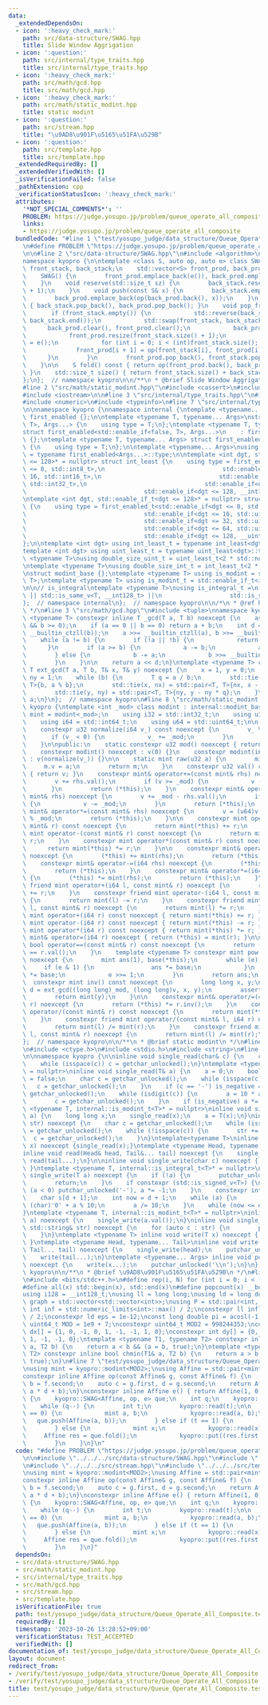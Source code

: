 ```yaml
---
data:
  _extendedDependsOn:
  - icon: ':heavy_check_mark:'
    path: src/data-structure/SWAG.hpp
    title: Slide Window Aggrigation
  - icon: ':question:'
    path: src/internal/type_traits.hpp
    title: src/internal/type_traits.hpp
  - icon: ':heavy_check_mark:'
    path: src/math/gcd.hpp
    title: src/math/gcd.hpp
  - icon: ':heavy_check_mark:'
    path: src/math/static_modint.hpp
    title: static modint
  - icon: ':question:'
    path: src/stream.hpp
    title: "\u9AD8\u901F\u5165\u51FA\u529B"
  - icon: ':question:'
    path: src/template.hpp
    title: src/template.hpp
  _extendedRequiredBy: []
  _extendedVerifiedWith: []
  _isVerificationFailed: false
  _pathExtension: cpp
  _verificationStatusIcon: ':heavy_check_mark:'
  attributes:
    '*NOT_SPECIAL_COMMENTS*': ''
    PROBLEM: https://judge.yosupo.jp/problem/queue_operate_all_composite
    links:
    - https://judge.yosupo.jp/problem/queue_operate_all_composite
  bundledCode: "#line 1 \"test/yosupo_judge/data_structure/Queue_Operate_All_Composite.test.cpp\"\
    \n#define PROBLEM \"https://judge.yosupo.jp/problem/queue_operate_all_composite\"\
    \n\n#line 2 \"src/data-structure/SWAG.hpp\"\n#include <algorithm>\n#include <vector>\n\
    namespace kyopro {\n\ntemplate <class S, auto op, auto e> class SWAG {\n    std::vector<S>\
    \ front_stack, back_stack;\n    std::vector<S> front_prod, back_prod;\n\npublic:\n\
    \    SWAG() {\n        front_prod.emplace_back(e()), back_prod.emplace_back(e());\n\
    \    }\n    void reserve(std::size_t sz) {\n        back_stack.reserve(sz), back_prod.reserve(sz\
    \ + 1);\n    }\n    void push(const S& x) {\n        back_stack.emplace_back(x);\n\
    \        back_prod.emplace_back(op(back_prod.back(), x));\n    }\n    void pop_back()\
    \ { back_stack.pop_back(), back_prod.pop_back(); }\n    void pop_front() {\n \
    \       if (front_stack.empty()) {\n            std::reverse(back_stack.begin(),\
    \ back_stack.end());\n            std::swap(front_stack, back_stack);\n      \
    \      back_prod.clear(), front_prod.clear();\n            back_prod.emplace_back(e());\n\
    \            front_prod.resize(front_stack.size() + 1);\n            front_prod[0]\
    \ = e();\n            for (int i = 0; i < (int)front_stack.size(); ++i) {\n  \
    \              front_prod[i + 1] = op(front_stack[i], front_prod[i]);\n      \
    \      }\n        }\n        front_prod.pop_back(), front_stack.pop_back();\n\
    \    }\n\n    S fold() const { return op(front_prod.back(), back_prod.back());\
    \ }\n    std::size_t size() { return front_stack.size() + back_stack.size(); }\n\
    };\n};  // namespace kyopro\n\n/**\n * @brief Slide Window Aggrigation\n */\n\
    #line 2 \"src/math/static_modint.hpp\"\n#include <cassert>\n#include <cstdint>\n\
    #include <iostream>\n\n#line 3 \"src/internal/type_traits.hpp\"\n#include <limits>\n\
    #include <numeric>\n#include <typeinfo>\n#line 7 \"src/internal/type_traits.hpp\"\
    \n\nnamespace kyopro {\nnamespace internal {\ntemplate <typename... Args> struct\
    \ first_enabled {};\n\ntemplate <typename T, typename... Args>\nstruct first_enabled<std::enable_if<true,\
    \ T>, Args...> {\n    using type = T;\n};\ntemplate <typename T, typename... Args>\n\
    struct first_enabled<std::enable_if<false, T>, Args...>\n    : first_enabled<Args...>\
    \ {};\ntemplate <typename T, typename... Args> struct first_enabled<T, Args...>\
    \ {\n    using type = T;\n};\n\ntemplate <typename... Args>\nusing first_enabled_t\
    \ = typename first_enabled<Args...>::type;\n\ntemplate <int dgt, std::enable_if_t<dgt\
    \ <= 128>* = nullptr> struct int_least {\n    using type = first_enabled_t<std::enable_if<dgt\
    \ <= 8, std::int8_t>,\n                                 std::enable_if<dgt <=\
    \ 16, std::int16_t>,\n                                 std::enable_if<dgt <= 32,\
    \ std::int32_t>,\n                                 std::enable_if<dgt <= 64, std::int64_t>,\n\
    \                                 std::enable_if<dgt <= 128, __int128_t>>;\n};\n\
    \ntemplate <int dgt, std::enable_if_t<dgt <= 128>* = nullptr> struct uint_least\
    \ {\n    using type = first_enabled_t<std::enable_if<dgt <= 8, std::uint8_t>,\n\
    \                                 std::enable_if<dgt <= 16, std::uint16_t>,\n\
    \                                 std::enable_if<dgt <= 32, std::uint32_t>,\n\
    \                                 std::enable_if<dgt <= 64, std::uint64_t>,\n\
    \                                 std::enable_if<dgt <= 128, __uint128_t>>;\n\
    };\n\ntemplate <int dgt> using int_least_t = typename int_least<dgt>::type;\n\
    template <int dgt> using uint_least_t = typename uint_least<dgt>::type;\n\ntemplate\
    \ <typename T>\nusing double_size_uint_t = uint_least_t<2 * std::numeric_limits<T>::digits>;\n\
    \ntemplate <typename T>\nusing double_size_int_t = int_least_t<2 * std::numeric_limits<T>::digits>;\n\
    \nstruct modint_base {};\ntemplate <typename T> using is_modint = std::is_base_of<modint_base,\
    \ T>;\ntemplate <typename T> using is_modint_t = std::enable_if_t<is_modint<T>::value>;\n\
    \n\n// is_integral\ntemplate <typename T>\nusing is_integral_t =\n    std::enable_if_t<std::is_integral_v<T>\
    \ || std::is_same_v<T, __int128_t> ||\n                   std::is_same_v<T, __uint128_t>>;\n\
    };  // namespace internal\n};  // namespace kyopro\n\n/*\n * @ref https://qiita.com/kazatsuyu/items/f8c3b304e7f8b35263d8\n\
    \ */\n#line 3 \"src/math/gcd.hpp\"\n#include <tuple>\nnamespace kyopro {\ntemplate\
    \ <typename T> constexpr inline T _gcd(T a, T b) noexcept {\n    assert(a >= 0\
    \ && b >= 0);\n    if (a == 0 || b == 0) return a + b;\n    int d = std::min<T>(__builtin_ctzll(a),\
    \ __builtin_ctzll(b));\n    a >>= __builtin_ctzll(a), b >>= __builtin_ctzll(b);\n\
    \    while (a != b) {\n        if (!a || !b) {\n            return a + b;\n  \
    \      }\n        if (a >= b) {\n            a -= b;\n            a >>= __builtin_ctzll(a);\n\
    \        } else {\n            b -= a;\n            b >>= __builtin_ctzll(b);\n\
    \        }\n    }\n\n    return a << d;\n}\ntemplate <typename T> constexpr inline\
    \ T ext_gcd(T a, T b, T& x, T& y) noexcept {\n    x = 1, y = 0;\n    T nx = 0,\
    \ ny = 1;\n    while (b) {\n        T q = a / b;\n        std::tie(a, b) = std::pair<T,\
    \ T>{b, a % b};\n        std::tie(x, nx) = std::pair<T, T>{nx, x - nx * q};\n\
    \        std::tie(y, ny) = std::pair<T, T>{ny, y - ny * q};\n    }\n    return\
    \ a;\n}\n};  // namespace kyopro\n#line 8 \"src/math/static_modint.hpp\"\nnamespace\
    \ kyopro {\ntemplate <int _mod> class modint : internal::modint_base {\n    using\
    \ mint = modint<_mod>;\n    using i32 = std::int32_t;\n    using u32 = std::uint32_t;\n\
    \    using i64 = std::int64_t;\n    using u64 = std::uint64_t;\n\n    u32 v;\n\
    \    constexpr u32 normalize(i64 v_) const noexcept {\n        v_ %= _mod;\n \
    \       if (v_ < 0) {\n            v_ += _mod;\n        }\n        return v_;\n\
    \    }\n\npublic:\n    static constexpr u32 mod() noexcept { return _mod; }\n\
    \    constexpr modint() noexcept : v(0) {}\n    constexpr modint(i64 v_) noexcept\
    \ : v(normalize(v_)) {}\n\n    static mint raw(u32 a) {\n        mint m;\n   \
    \     m.v = a;\n        return m;\n    }\n    constexpr u32 val() const noexcept\
    \ { return v; }\n    constexpr mint& operator+=(const mint& rhs) noexcept {\n\
    \        v += rhs.val();\n        if (v >= _mod) {\n            v -= _mod;\n \
    \       }\n        return (*this);\n    }\n    constexpr mint& operator-=(const\
    \ mint& rhs) noexcept {\n        v += _mod - rhs.val();\n        if (v >= _mod)\
    \ {\n            v -= _mod;\n        }\n        return (*this);\n    }\n    constexpr\
    \ mint& operator*=(const mint& rhs) noexcept {\n        v = (u64)v * rhs.val()\
    \ % _mod;\n        return (*this);\n    }\n\n    constexpr mint operator+(const\
    \ mint& r) const noexcept {\n        return mint(*this) += r;\n    }\n    constexpr\
    \ mint operator-(const mint& r) const noexcept {\n        return mint(*this) -=\
    \ r;\n    }\n    constexpr mint operator*(const mint& r) const noexcept {\n  \
    \      return mint(*this) *= r;\n    }\n\n    constexpr mint& operator+=(i64 rhs)\
    \ noexcept {\n        (*this) += mint(rhs);\n        return (*this);\n    }\n\
    \    constexpr mint& operator-=(i64 rhs) noexcept {\n        (*this) -= mint(rhs);\n\
    \        return (*this);\n    }\n    constexpr mint& operator*=(i64 rhs) noexcept\
    \ {\n        (*this) *= mint(rhs);\n        return (*this);\n    }\n    constexpr\
    \ friend mint operator+(i64 l, const mint& r) noexcept {\n        return mint(l)\
    \ += r;\n    }\n    constexpr friend mint operator-(i64 l, const mint& r) noexcept\
    \ {\n        return mint(l) -= r;\n    }\n    constexpr friend mint operator*(i64\
    \ l, const mint& r) noexcept {\n        return mint(l) *= r;\n    }\n\n    constexpr\
    \ mint operator+(i64 r) const noexcept { return mint(*this) += r; }\n    constexpr\
    \ mint operator-(i64 r) const noexcept { return mint(*this) -= r; }\n    constexpr\
    \ mint operator*(i64 r) const noexcept { return mint(*this) *= r; }\n\n    constexpr\
    \ mint& operator=(i64 r) noexcept { return (*this) = mint(r); }\n\n    constexpr\
    \ bool operator==(const mint& r) const noexcept {\n        return (*this).val()\
    \ == r.val();\n    }\n    template <typename T> constexpr mint pow(T e) const\
    \ noexcept {\n        mint ans(1), base(*this);\n        while (e) {\n       \
    \     if (e & 1) {\n                ans *= base;\n            }\n            base\
    \ *= base;\n            e >>= 1;\n        }\n        return ans;\n    }\n\n  \
    \  constexpr mint inv() const noexcept {\n        long long x, y;\n        auto\
    \ d = ext_gcd((long long)_mod, (long long)v, x, y);\n        assert(d == 1);\n\
    \        return mint(y);\n    }\n\n    constexpr mint& operator/=(const mint&\
    \ r) noexcept {\n        return (*this) *= r.inv();\n    }\n    constexpr mint\
    \ operator/(const mint& r) const noexcept {\n        return mint(*this) *= r.inv();\n\
    \    }\n    constexpr friend mint operator/(const mint& l, i64 r) noexcept {\n\
    \        return mint(l) /= mint(r);\n    }\n    constexpr friend mint operator/(i64\
    \ l, const mint& r) noexcept {\n        return mint(l) /= mint(r);\n    }\n};\n\
    };  // namespace kyopro\n\n/**\n * @brief static modint\n */\n#line 2 \"src/stream.hpp\"\
    \n#include <ctype.h>\n#include <stdio.h>\n#include <string>\n#line 6 \"src/stream.hpp\"\
    \n\nnamespace kyopro {\n\ninline void single_read(char& c) {\n    c = getchar_unlocked();\n\
    \    while (isspace(c)) c = getchar_unlocked();\n}\ntemplate <typename T, internal::is_integral_t<T>*\
    \ = nullptr>\ninline void single_read(T& a) {\n    a = 0;\n    bool is_negative\
    \ = false;\n    char c = getchar_unlocked();\n    while (isspace(c)) {\n     \
    \   c = getchar_unlocked();\n    }\n    if (c == '-') is_negative = true, c =\
    \ getchar_unlocked();\n    while (isdigit(c)) {\n        a = 10 * a + (c - '0');\n\
    \        c = getchar_unlocked();\n    }\n    if (is_negative) a *= -1;\n}\ntemplate\
    \ <typename T, internal::is_modint_t<T>* = nullptr>\ninline void single_read(T&\
    \ a) {\n    long long x;\n    single_read(x);\n    a = T(x);\n}\ninline void single_read(std::string&\
    \ str) noexcept {\n    char c = getchar_unlocked();\n    while (isspace(c)) c\
    \ = getchar_unlocked();\n    while (!isspace(c)) {\n        str += c;\n      \
    \  c = getchar_unlocked();\n    }\n}\ntemplate<typename T>\ninline void read(T&\
    \ x) noexcept {single_read(x);}\ntemplate <typename Head, typename... Tail>\n\
    inline void read(Head& head, Tail&... tail) noexcept {\n    single_read(head),\
    \ read(tail...);\n}\n\ninline void single_write(char c) noexcept { putchar_unlocked(c);\
    \ }\ntemplate <typename T, internal::is_integral_t<T>* = nullptr>\ninline void\
    \ single_write(T a) noexcept {\n    if (!a) {\n        putchar_unlocked('0');\n\
    \        return;\n    }\n    if constexpr (std::is_signed_v<T>) {\n        if\
    \ (a < 0) putchar_unlocked('-'), a *= -1;\n    }\n    constexpr int d = std::numeric_limits<T>::digits10;\n\
    \    char s[d + 1];\n    int now = d + 1;\n    while (a) {\n        s[--now] =\
    \ (char)'0' + a % 10;\n        a /= 10;\n    }\n    while (now <= d) putchar_unlocked(s[now++]);\n\
    }\ntemplate <typename T, internal::is_modint_t<T>* = nullptr>\ninline void single_write(T\
    \ a) noexcept {\n    single_write(a.val());\n}\ninline void single_write(const\
    \ std::string& str) noexcept {\n    for (auto c : str) {\n        putchar_unlocked(c);\n\
    \    }\n}\ntemplate <typename T> inline void write(T x) noexcept { single_write(x);\
    \ }\ntemplate <typename Head, typename... Tail>\ninline void write(Head head,\
    \ Tail... tail) noexcept {\n    single_write(head);\n    putchar_unlocked(' ');\n\
    \    write(tail...);\n}\ntemplate <typename... Args> inline void put(Args... x)\
    \ noexcept {\n    write(x...);\n    putchar_unlocked('\\n');\n}\n};  // namespace\
    \ kyopro\n\n/**\n * @brief \u9AD8\u901F\u5165\u51FA\u529B\n */\n#line 2 \"src/template.hpp\"\
    \n#include <bits/stdc++.h>\n#define rep(i, N) for (int i = 0; i < (N); i++)\n\
    #define all(x) std::begin(x), std::end(x)\n#define popcount(x) __builtin_popcountll(x)\n\
    using i128 = __int128_t;\nusing ll = long long;\nusing ld = long double;\nusing\
    \ graph = std::vector<std::vector<int>>;\nusing P = std::pair<int, int>;\nconstexpr\
    \ int inf = std::numeric_limits<int>::max() / 2;\nconstexpr ll infl = std::numeric_limits<ll>::max()\
    \ / 2;\nconstexpr ld eps = 1e-12;\nconst long double pi = acosl(-1);\nconstexpr\
    \ uint64_t MOD = 1e9 + 7;\nconstexpr uint64_t MOD2 = 998244353;\nconstexpr int\
    \ dx[] = {1, 0, -1, 0, 1, -1, -1, 1, 0};\nconstexpr int dy[] = {0, 1, 0, -1, 1,\
    \ 1, -1, -1, 0};\ntemplate <typename T1, typename T2> constexpr inline bool chmax(T1&\
    \ a, T2 b) {\n    return a < b && (a = b, true);\n}\ntemplate <typename T1, typename\
    \ T2> constexpr inline bool chmin(T1& a, T2 b) {\n    return a > b && (a = b,\
    \ true);\n}\n#line 7 \"test/yosupo_judge/data_structure/Queue_Operate_All_Composite.test.cpp\"\
    \nusing mint = kyopro::modint<MOD2>;\nusing Affine = std::pair<mint, mint>;\n\
    constexpr inline Affine op(const Affine& g, const Affine& f) {\n    auto a = f.first,\
    \ b = f.second;\n    auto c = g.first, d = g.second;\n    return Affine(a * c,\
    \ a * d + b);\n}\nconstexpr inline Affine e() { return Affine(1, 0); }\nint main()\
    \ {\n    kyopro::SWAG<Affine, op, e> que;\n    int q;\n    kyopro::read(q);\n\
    \    while (q--) {\n        int t;\n        kyopro::read(t);\n\n        if (t\
    \ == 0) {\n            mint a, b;\n            kyopro::read(a, b);\n         \
    \   que.push(Affine(a, b));\n        } else if (t == 1) {\n            que.pop_front();\n\
    \        } else {\n            mint x;\n            kyopro::read(x);\n       \
    \     Affine res = que.fold();\n            kyopro::put((res.first * x + res.second).val());\n\
    \        }\n    }\n}\n"
  code: "#define PROBLEM \"https://judge.yosupo.jp/problem/queue_operate_all_composite\"\
    \n\n#include \"../../../src/data-structure/SWAG.hpp\"\n#include \"../../../src/math/static_modint.hpp\"\
    \n#include \"../../../src/stream.hpp\"\n#include \"../../../src/template.hpp\"\
    \nusing mint = kyopro::modint<MOD2>;\nusing Affine = std::pair<mint, mint>;\n\
    constexpr inline Affine op(const Affine& g, const Affine& f) {\n    auto a = f.first,\
    \ b = f.second;\n    auto c = g.first, d = g.second;\n    return Affine(a * c,\
    \ a * d + b);\n}\nconstexpr inline Affine e() { return Affine(1, 0); }\nint main()\
    \ {\n    kyopro::SWAG<Affine, op, e> que;\n    int q;\n    kyopro::read(q);\n\
    \    while (q--) {\n        int t;\n        kyopro::read(t);\n\n        if (t\
    \ == 0) {\n            mint a, b;\n            kyopro::read(a, b);\n         \
    \   que.push(Affine(a, b));\n        } else if (t == 1) {\n            que.pop_front();\n\
    \        } else {\n            mint x;\n            kyopro::read(x);\n       \
    \     Affine res = que.fold();\n            kyopro::put((res.first * x + res.second).val());\n\
    \        }\n    }\n}"
  dependsOn:
  - src/data-structure/SWAG.hpp
  - src/math/static_modint.hpp
  - src/internal/type_traits.hpp
  - src/math/gcd.hpp
  - src/stream.hpp
  - src/template.hpp
  isVerificationFile: true
  path: test/yosupo_judge/data_structure/Queue_Operate_All_Composite.test.cpp
  requiredBy: []
  timestamp: '2023-10-26 13:28:52+09:00'
  verificationStatus: TEST_ACCEPTED
  verifiedWith: []
documentation_of: test/yosupo_judge/data_structure/Queue_Operate_All_Composite.test.cpp
layout: document
redirect_from:
- /verify/test/yosupo_judge/data_structure/Queue_Operate_All_Composite.test.cpp
- /verify/test/yosupo_judge/data_structure/Queue_Operate_All_Composite.test.cpp.html
title: test/yosupo_judge/data_structure/Queue_Operate_All_Composite.test.cpp
---
```

